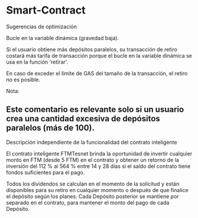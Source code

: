 # Smart-Contract

Sugerencias de optimización

Bucle en la variable dinámica (gravedad baja).

Si el usuario obtiene más depósitos paralelos, su transacción de retiro costará más tarifa de transacción porque el bucle en la variable dinámica se usa en la función 'retirar'.

En caso de exceder el límite de GAS del tamaño de la transacción, el retiro no es posible.

Nota:

Este comentario es relevante solo si un usuario crea una cantidad excesiva de depósitos paralelos (más de 100).
--------------------------------------------------------------------------------------------------------------------------------------------------------------------------------------------------------------------------------------------------------------------------------------------------------------------------------------------------
 

Descripción independiente de la funcionalidad del contrato inteligente

El contrato inteligente FTMTesnet brinda la oportunidad de invertir cualquier monto en FTM (desde 5 FTM) en el contrato y obtener un retorno de la inversión del 112 % al 564 % entre 14 y 28 días si el saldo del contrato tiene fondos suficientes para el pago.

Todos los dividendos se calculan en el momento de la solicitud y están disponibles para su retiro en cualquier momento o después de que finalice el depósito según los planes.
Cada Depósito posterior se mantiene por separado en el contrato, para mantener el monto del pago de cada Depósito.
